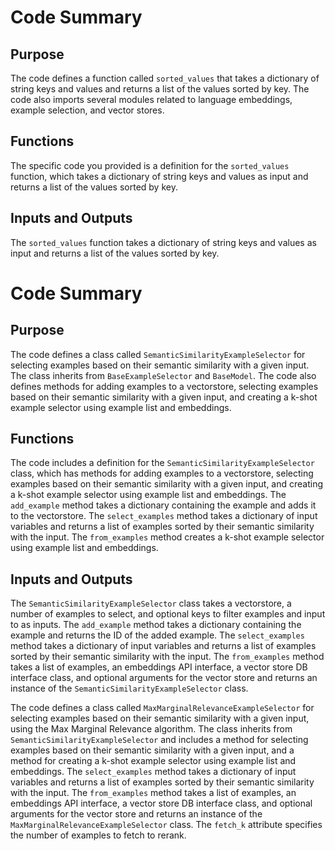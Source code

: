 # Code Summary
## Purpose
The code defines a function called `sorted_values` that takes a dictionary of string keys and values and returns a list of the values sorted by key. The code also imports several modules related to language embeddings, example selection, and vector stores.

## Functions
The specific code you provided is a definition for the `sorted_values` function, which takes a dictionary of string keys and values as input and returns a list of the values sorted by key.

## Inputs and Outputs
The `sorted_values` function takes a dictionary of string keys and values as input and returns a list of the values sorted by key.

# Code Summary
## Purpose
The code defines a class called `SemanticSimilarityExampleSelector` for selecting examples based on their semantic similarity with a given input. The class inherits from `BaseExampleSelector` and `BaseModel`. The code also defines methods for adding examples to a vectorstore, selecting examples based on their semantic similarity with a given input, and creating a k-shot example selector using example list and embeddings.

## Functions
The code includes a definition for the `SemanticSimilarityExampleSelector` class, which has methods for adding examples to a vectorstore, selecting examples based on their semantic similarity with a given input, and creating a k-shot example selector using example list and embeddings. The `add_example` method takes a dictionary containing the example and adds it to the vectorstore. The `select_examples` method takes a dictionary of input variables and returns a list of examples sorted by their semantic similarity with the input. The `from_examples` method creates a k-shot example selector using example list and embeddings.

## Inputs and Outputs
The `SemanticSimilarityExampleSelector` class takes a vectorstore, a number of examples to select, and optional keys to filter examples and input to as inputs. The `add_example` method takes a dictionary containing the example and returns the ID of the added example. The `select_examples` method takes a dictionary of input variables and returns a list of examples sorted by their semantic similarity with the input. The `from_examples` method takes a list of examples, an embeddings API interface, a vector store DB interface class, and optional arguments for the vector store and returns an instance of the `SemanticSimilarityExampleSelector` class.

The code defines a class called `MaxMarginalRelevanceExampleSelector` for selecting examples based on their semantic similarity with a given input, using the Max Marginal Relevance algorithm. The class inherits from `SemanticSimilarityExampleSelector` and includes a method for selecting examples based on their semantic similarity with a given input, and a method for creating a k-shot example selector using example list and embeddings. The `select_examples` method takes a dictionary of input variables and returns a list of examples sorted by their semantic similarity with the input. The `from_examples` method takes a list of examples, an embeddings API interface, a vector store DB interface class, and optional arguments for the vector store and returns an instance of the `MaxMarginalRelevanceExampleSelector` class. The `fetch_k` attribute specifies the number of examples to fetch to rerank.

